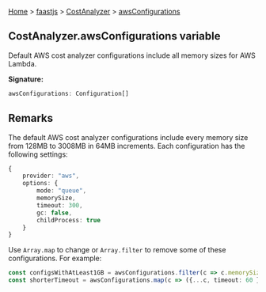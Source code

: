 [Home](./index) &gt; [faastjs](./faastjs.md) &gt; [CostAnalyzer](./faastjs.costanalyzer.md) &gt; [awsConfigurations](./faastjs.costanalyzer.awsconfigurations.md)

## CostAnalyzer.awsConfigurations variable

Default AWS cost analyzer configurations include all memory sizes for AWS Lambda.

<b>Signature:</b>

```typescript
awsConfigurations: Configuration[]
```

## Remarks

The default AWS cost analyzer configurations include every memory size from 128MB to 3008MB in 64MB increments. Each configuration has the following settings:

```typescript
{
    provider: "aws",
    options: {
        mode: "queue",
        memorySize,
        timeout: 300,
        gc: false,
        childProcess: true
    }
}

```
Use `Array.map` to change or `Array.filter` to remove some of these configurations. For example:

```typescript
const configsWithAtLeast1GB = awsConfigurations.filter(c => c.memorySize > 1024)
const shorterTimeout = awsConfigurations.map(c => ({...c, timeout: 60 }));

```

